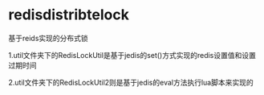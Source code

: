 # redisdistribtelock
基于reids实现的分布式锁

1.util文件夹下的RedisLockUtil是基于jedis的set()方式实现的redis设置值和设置过期时间

2.util文件夹下的RedisLockUtil2则是基于jedis的eval方法执行lua脚本来实现的

